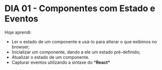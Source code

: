 # DIA 01 - Componentes com Estado e Eventos

Hoje aprendi:

- Ler o estado de um componente e usá-lo para alterar o que exibimos no browser;
- Inicializar um componente, dando a ele um estado pré-definido;
- Atualizar o estado de um componente.
- Capturar eventos utilizando a sintaxe do ***React\***


